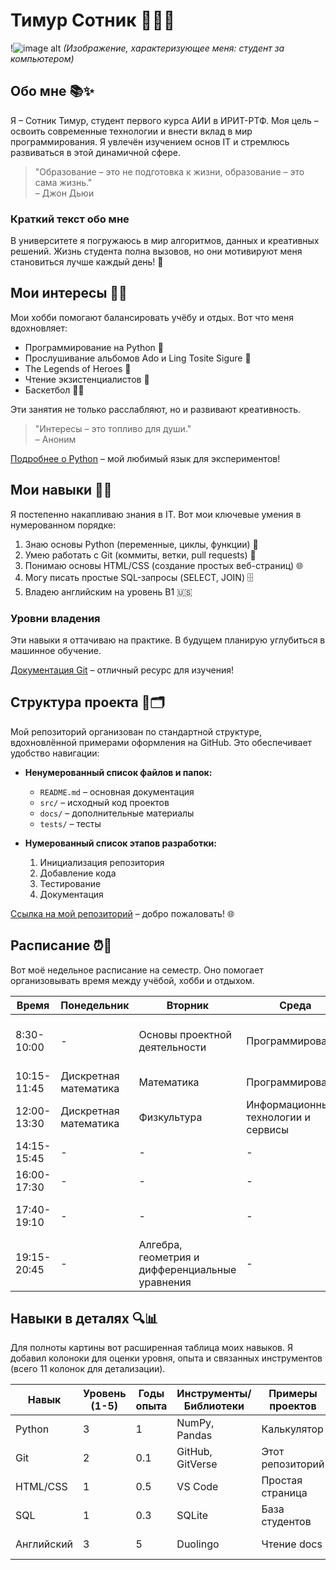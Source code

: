 # Тимур Сотник 👨‍💻🚀

!![image alt](35023cc3-fd50-4f32-a4c3-4a44919b69f8.heic)
*(Изображение, характеризующее меня: студент за компьютером)*

## Обо мне 📚✨

Я – Сотник Тимур, студент первого курса АИИ в ИРИТ-РТФ. Моя цель – освоить современные технологии и внести вклад в мир программирования. Я увлечён изучением основ IT и стремлюсь развиваться в этой динамичной сфере.

> "Образование – это не подготовка к жизни, образование – это сама жизнь."  
> – Джон Дьюи  

### Краткий текст обо мне  
В университете я погружаюсь в мир алгоритмов, данных и креативных решений. Жизнь студента полна вызовов, но они мотивируют меня становиться лучше каждый день! 🌟

## Мои интересы 🏃‍♂️

Мои хобби помогают балансировать учёбу и отдых. Вот что меня вдохновляет:  

- Программирование на Python 🐍  
- Прослушивание альбомов Ado и Ling Tosite Sigure 🎸
- The Legends of Heroes 🌟
- Чтение экзистенциалистов 📖  
- Баскетбол 🏃‍♂️  

Эти занятия не только расслабляют, но и развивают креативность.  

> "Интересы – это топливо для души."  
> – Аноним  

[Подробнее о Python](https://www.python.org/) – мой любимый язык для экспериментов!  

## Мои навыки 💪🔧

Я постепенно накапливаю знания в IT. Вот мои ключевые умения в нумерованном порядке:  

1. Знаю основы Python (переменные, циклы, функции) 🐍  
2. Умею работать с Git (коммиты, ветки, pull requests) 📂  
3. Понимаю основы HTML/CSS (создание простых веб-страниц) 🌐  
4. Могу писать простые SQL-запросы (SELECT, JOIN) 🗄️  
5. Владею английским на уровень B1 🇺🇸  

### Уровни владения  
Эти навыки я оттачиваю на практике. В будущем планирую углубиться в машинное обучение.  

[Документация Git](https://git-scm.com/doc) – отличный ресурс для изучения!  

## Структура проекта 📁🗂️

Мой репозиторий организован по стандартной структуре, вдохновлённой примерами оформления на GitHub. Это обеспечивает удобство навигации:  

- **Ненумерованный список файлов и папок:**  
  - `README.md` – основная документация  
  - `src/` – исходный код проектов  
  - `docs/` – дополнительные материалы  
  - `tests/` – тесты  

- **Нумерованный список этапов разработки:**  
  1. Инициализация репозитория  
  2. Добавление кода  
  3. Тестирование  
  4. Документация  

[Ссылка на мой репозиторий](https://github.com/timursotnik/student-portfolio) – добро пожаловать! 🌐  

## Расписание ⏰📅

Вот моё недельное расписание на семестр. Оно помогает организовывать время между учёбой, хобби и отдыхом.  

| Время       | Понедельник                          | Вторник                              | Среда                                | Четверг                              | Пятница                                      | Суббота                          |
|-------------|--------------------------------------|--------------------------------------|--------------------------------------|--------------------------------------|----------------------------------------------|----------------------------------|
| 8:30-10:00 | -                                    | Основы проектной деятельности        | Программирование                     | Анализ данных и ИИ                   | Алгебра, геометрия и дифференциальные уравнения | Математика                       |
| 10:15-11:45| Дискретная математика                | Математика                           | Программирование                     | -                                    | Иностранный язык                             | Математика                       |
| 12:00-13:30| Дискретная математика                | Физкультура                          | Информационные технологии и сервисы  | Физкультура                          | ОРГ                                          | -                                |
| 14:15-15:45| -                                    | -                                    | -                                    | -                                    | -                                            | -                                |
| 16:00-17:30| -                                    | -                                    | -                                    | -                                    | -                                            | -                                |
| 17:40-19:10| -                                    | -                                    | -                                    | -                                    | Информационные технологии и сервисы          | -                                |
| 19:15-20:45| -                                    | Алгебра, геометрия и дифференциальные уравнения | -                             | Анализ данных и ИИ                   | -                                            | -                                |

## Навыки в деталях 🔍📊

Для полноты картины вот расширенная таблица моих навыков. Я добавил колоноки для оценки уровня, опыта и связанных инструментов (всего 11 колонок для детализации).  

| Навык          | Уровень (1-5) | Годы опыта | Инструменты/Библиотеки | Примеры проектов | Сертификаты | Планы развития | Ресурсы | Сложность освоения | Полезность в работе | Рекомендации |
|----------------|---------------|------------|------------------------|------------------|-------------|----------------|---------|--------------------|---------------------|--------------|
| Python        | 3             | 1          | NumPy, Pandas         | Калькулятор     | Нет         | Углубить ML   | Coursera | Средняя           | Высокая             | Изучить Django |
| Git           | 2             | 0.1       | GitHub, GitVerse        | Этот репозиторий| Нет         | Автоматизация | Git docs| Низкая            | Высокая             | Освоить GitHub Actions |
| HTML/CSS      | 1             | 0.5        | VS Code               | Простая страница| Нет         | JavaScript    | MDN Web | Низкая            | Средняя             | Практика на freeCodeCamp |
| SQL           | 1             | 0.3        | SQLite                | База студентов  | Нет         | NoSQL         | W3Schools| Средняя           | Высокая             | Курс на SQLZoo |
| Английский    | 3             | 5          | Duolingo              | Чтение docs     | Нет         | B1 уровень    | BBC Learning| Средняя           | Критическая         | Практика speaking |
